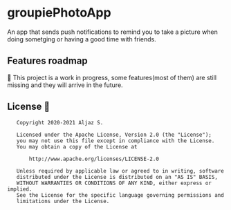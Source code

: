 # groupiePhotoApp
An app that sends push notifications to remind you to take a picture when doing sometging or having a good time with friends. 

## Features roadmap 

🚧 This project is a work in progress, some features(most of them) are still missing and they will arrive in the future.


## License 📄

```
   Copyright 2020-2021 Aljaz S.

   Licensed under the Apache License, Version 2.0 (the "License");
   you may not use this file except in compliance with the License.
   You may obtain a copy of the License at

       http://www.apache.org/licenses/LICENSE-2.0

   Unless required by applicable law or agreed to in writing, software
   distributed under the License is distributed on an "AS IS" BASIS,
   WITHOUT WARRANTIES OR CONDITIONS OF ANY KIND, either express or implied.
   See the License for the specific language governing permissions and
   limitations under the License.
```

